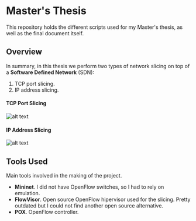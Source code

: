 # Master's Thesis
This repository holds the different scripts used for my Master's thesis, as well as the final
document itself.

## Overview
In summary, in this thesis we perform two types of network slicing on top of a **Software Defined
Network** (SDN):
1. TCP port slicing.
2. IP address slicing.

#### TCP Port Slicing
![alt text](https://github.com/anguzmar/TFM/blob/master/Images_Readme/mininet_topology_port_slicing.png "Logo Title Text 1")

#### IP Address Slicing
![alt text](https://github.com/anguzmar/TFM/blob/master/Images_Readme/mininet_topology_IP_slicing.png "Logo Title Text 1")

## Tools Used
Main tools involved in the making of the project.
+ **Mininet**. I did not have OpenFlow switches, so I had to rely on emulation.
+ **FlowVisor**. Open source OpenFlow hipervisor used for the slicing. Pretty outdated but I could not find another open source alternative.
+ **POX**. OpenFlow controller.


